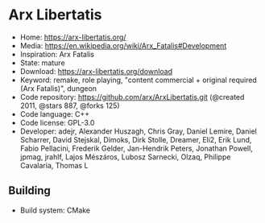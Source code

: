 # Arx Libertatis

- Home: https://arx-libertatis.org/
- Media: https://en.wikipedia.org/wiki/Arx_Fatalis#Development
- Inspiration: Arx Fatalis
- State: mature
- Download: https://arx-libertatis.org/download
- Keyword: remake, role playing, "content commercial + original required (Arx Fatalis)", dungeon
- Code repository: https://github.com/arx/ArxLibertatis.git (@created 2011, @stars 887, @forks 125)
- Code language: C++
- Code license: GPL-3.0
- Developer: adejr, Alexander Huszagh, Chris Gray, Daniel Lemire, Daniel Scharrer, David Stejskal, Dimoks, Dirk Stolle, Dreamer, Eli2, Erik Lund, Fabio Pellacini, Frederik Gelder, Jan-Hendrik Peters, Jonathan Powell, jpmag, jrahlf, Lajos Mészáros, Lubosz Sarnecki, Olzaq, Philippe Cavalaria, Thomas L

## Building

- Build system: CMake
